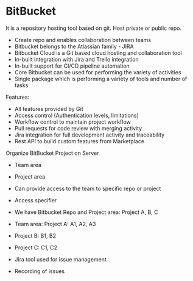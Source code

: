# BitBucket
It is a repository hosting tool based on git. Host private or public repo. 
- Create repo and enables collaboration between teams
- Bitbucket belongs to the Atlassian family - JIRA
- Bitbucket Cloud is a Git based cloud hosting and collaboration tool
- In-built integration with Jira and Trello integration
- In-built support for CI/CD pipeline automation
- Core Bitbucket can be used for performing the variety of activities
- Single package which is performing a variety of tools and number of tasks

Features:
- All features provided by Git
- Access control (Authentication levels, limitations)
- Workflow control to maintain project workflow
- Pull requests for code review with merging activity
- Jira integration for full development activity and traceability
- Rest API to build custom features from Marketplace

Organize BitBucket Project on Server
- Team area
- Project area
- Can provide access to the team to specific repo or project
- Access specifier

- We have Bitbucket Repo and Project area: Project A, B, C
- Team area: Project A: A1, A2, A3
- Project B: B1, B2
- Project C: C1, C2

- Jira tool used for issue management
- Recording of issues
